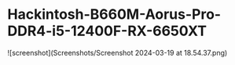 ﻿# Hackintosh-B660M-Aorus-Pro-DDR4-i5-12400F-RX-6650XT
![screenshot](Screenshots/Screenshot 2024-03-19 at 18.54.37.png)
